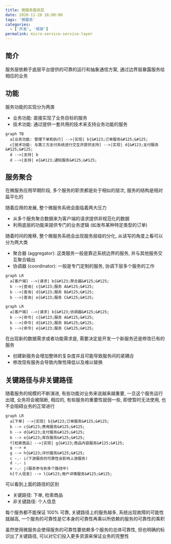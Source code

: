 ```yaml
---
title: 微服务服务层
date: 2020-11-28 16:00:00
tags: '微服务'
categories:
  - ['开发', '框架']
permalink: micro-service-service-layer
---
```


## 简介

服务层依赖于底层平台提供的可靠的运行和抽象通信方案, 通过边界层暴露服务给相应的业务

## 功能

服务功能的实现分为两类

- 业务功能: 直接实现了业务目标的服务
- 技术功能: 通过提供一套共用的技术来支持业务功能的服务

```mermaid
graph TB
  a[业务功能: 管理下单和执行] -->|实现| b{&#123;订单服务&#125;&#125;
  c[技术功能: 与第三方支付系统进行交互并提供支持] -->|实现| d{&#123;支付服务&#125;&#125;
  d -->|支持| b
  d -->|支持| e{&#123;通知服务&#125;&#125;
```

<!-- more -->

## 服务聚合

在微服务应用早期阶段, 多个服务的职责都是处于相似的层次, 服务的结构是相对扁平化的

随着应用的发展, 整个微服务系统会面临着两大压力

- 从多个服务聚合数据来为客户端的请求提供非规范化的数据
- 利用底层的功能来提供专门的业务逻辑 (如发布某种特定类型的订单)

随着时间的推移, 整个微服务系统会出现服务层级的分化, 从读写的角度上看可以分为两大类

- 聚合器 (aggregator): 这类服务一般是靠近系统边界的服务, 并与其他服务交互聚合输出
- 协调器 (coordinator): 一般是专门定制的服务, 协调下层多个服务的工作

```mermaid
graph LR
  a[客户端] -->|请求| b{&#123;聚合器&#125;&#125;
  b -->|查询| c{&#123;服务 A&#125;&#125;
  b -->|查询| d{&#123;服务 B&#125;&#125;
  b -->|查询| e{&#123;服务 C&#125;&#125;
```

```mermaid
graph LR
  a[客户端] -->|请求| b{&#123;协调器&#125;&#125;
  b -->|命令| c{&#123;服务 A&#125;&#125;
  b -->|命令| d{&#123;服务 B&#125;&#125;
  b -->|命令| e{&#123;服务 C&#125;&#125;
```

在出现新的数据需求或者功能需求是, 需要决定是开发一个新服务还是修改已有的服务

- 创建新服务会增加整体的复杂度并且可能导致服务间的紧耦合
- 修改现有服务会导致内聚性降低以及难以替换

## 关键路径与非关键路径

随着服务的规模的不断演进, 有些功能对业务来说越来越重要, 一旦这个服务运行出错, 业务将会被阻断, 相应的, 有些服务的重要性就弱一些, 即使暂时无法使用, 也不会阻碍业务的正常进行

```mermaid
graph LR
  a[下单] -->|实现| b{&#123;订单服务&#125;&#125;
  b --> c{&#123;费用服务&#125;&#125;
  b --> d{&#123;支付服务&#125;&#125;
  b --> e{&#123;库存服务&#125;&#125;
  f[检索商品] -->|实现| g{&#123;商品内容服务&#125;&#125;
  g --> e
  g --> h{&#123;评价服务&#125;&#125;
  c -.- i(下游服务的可靠性会影响上游服务)
  d -.- i
  e -.- j(服务参与到多个路径中)
  k[个人信息] --> l{&#123;用户详情服务&#125;&#125;
```

可以看到上面的路径的区别

- 关键路径: 下单, 检索商品
- 非关键路径: 个人信息

每个服务都不能保证 100% 可靠, 关键路径上的服务越多, 系统出现故障的可能性就越高, 一个服务的可靠性是它本身的可靠性再乘以所依赖的服务的可靠性的乘积

虽然使用微服务会使得服务的可靠性要依赖多个服务的总体可靠性, 但也明确的标识出了关键路径, 可以对它们投入更多资源来保证业务的完整性
